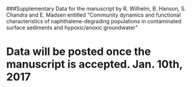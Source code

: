###Supplementary Data for the manuscript by R. Wilhelm, B. Hanson, S. Chandra and E. Madsen entitled "Community dynamics and functional characteristics of naphthalene-degrading populations in contaminated surface sediments and hypoxic/anoxic groundwater"

# Data will be posted once the manuscript is accepted.  Jan. 10th, 2017
